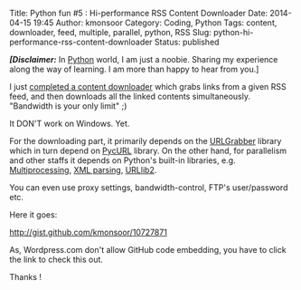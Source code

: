 Title: Python fun #5 :  Hi-performance RSS Content Downloader
Date: 2014-04-15 19:45
Author: kmonsoor
Category: Coding, Python
Tags: content, downloader, feed, multiple, parallel, python, RSS
Slug: python-hi-performance-rss-content-downloader
Status: published

***[Disclaimer:*** In [Python](https://www.python.org/) world, I am just
a noobie. Sharing my experience along the way of learning. I am more
than happy to hear from you.]

I just [completed a content
downloader](https://gist.github.com/kmonsoor/10727871) which grabs links
from a given RSS feed, and then downloads all the linked contents
simultaneously. "Bandwidth is your only limit" ;)

It DON'T work on Windows. Yet.

<!--more-->

For the downloading part, it primarily depends on the
[URLGrabber](http://urlgrabber.baseurl.org) library which in turn depend
on [PycURL](http://pycurl.sourceforge.net/) library. On the other hand,
for parallelism and other staffs it depends on Python's built-in
libraries, e.g.
[Multiprocessing](https://docs.python.org/2/library/multiprocessing.html),
[XML
parsing](https://docs.python.org/2/library/xml.etree.elementtree.html‎),
[URLlib2](https://docs.python.org/2.7/library/urllib2.html‎).

You can even use proxy settings, bandwidth-control, FTP's user/password
etc.

Here it goes:

http://gist.github.com/kmonsoor/10727871

As, Wordpress.com don't allow GitHub code embedding, you have to click
the link to check this out.

Thanks !

 
